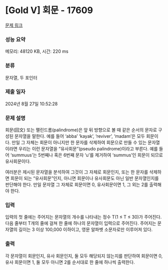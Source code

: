 # [Gold V] 회문 - 17609 

[문제 링크](https://www.acmicpc.net/problem/17609) 

### 성능 요약

메모리: 48120 KB, 시간: 220 ms

### 분류

문자열, 두 포인터

### 제출 일자

2024년 8월 27일 10:52:28

### 문제 설명

<p>회문(回文) 또는 팰린드롬(palindrome)은 앞 뒤 방향으로 볼 때 같은 순서의 문자로 구성된 문자열을 말한다. 예를 들어 ‘abba’ ‘kayak’, ‘reviver’, ‘madam’은 모두 회문이다. 만일 그 자체는 회문이 아니지만 한 문자를 삭제하여 회문으로 만들 수 있는 문자열이라면 우리는 이런 문자열을 “유사회문”(pseudo palindrome)이라고 부른다. 예를 들어 ‘summuus’는 5번째나 혹은 6번째 문자 ‘u’를 제거하여 ‘summus’인 회문이 되므로 유사회문이다.</p>

<p>여러분은 제시된 문자열을 분석하여 그것이 그 자체로 회문인지, 또는 한 문자를 삭제하면 회문이 되는 “유사회문”인지, 아니면 회문이나 유사회문도 아닌 일반 문자열인지를 판단해야 한다. 만일 문자열 그 자체로 회문이면 0, 유사회문이면 1, 그 외는 2를 출력해야 한다. </p>

### 입력 

 <p>입력의 첫 줄에는 주어지는 문자열의 개수를 나타내는 정수 T(1 ≤ T ≤ 30)가 주어진다. 다음 줄부터 T개의 줄에 걸쳐 한 줄에 하나의 문자열이 입력으로 주어진다. 주어지는 문자열의 길이는 3 이상 100,000 이하이고, 영문 알파벳 소문자로만 이루어져 있다.</p>

### 출력 

 <p>각 문자열이 회문인지, 유사 회문인지, 둘 모두 해당되지 않는지를 판단하여 회문이면 0, 유사 회문이면 1, 둘 모두 아니면 2를 순서대로 한 줄에 하나씩 출력한다.</p>

